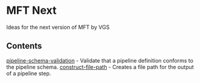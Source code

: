 # MFT Next

Ideas for the next version of MFT by VGS

## Contents

[pipeline-schema-validation](pipeline-schema-validation) - Validate that a pipeline definition conforms to the pipeline schema.
[construct-file-path](construct-file-path) - Creates a file path for the output of a pipeline step.
